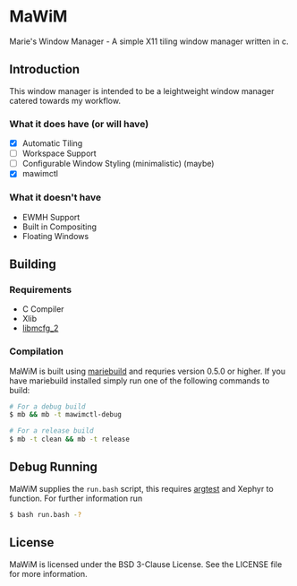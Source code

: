 # MaWiM
Marie's Window Manager - A simple X11 tiling window manager written in c.

## Introduction
This window manager is intended to be a leightweight window manager catered towards
my workflow. 

### What it does have (or will have)
* [X] Automatic Tiling
* [ ] Workspace Support
* [ ] Configurable Window Styling (minimalistic) (maybe)
* [X] mawimctl

### What it doesn't have
* EWMH Support
* Built in Compositing
* Floating Windows

## Building
### Requirements
* C Compiler
* Xlib
* [libmcfg_2](https://github.com/FelixEcker/mcfg_2)

### Compilation
MaWiM is built using [mariebuild](https://github.com/FelixEcker/mariebuild) and
requries version 0.5.0 or higher. If you have mariebuild installed simply run
one of the following commands to build:
```bash
# For a debug build
$ mb && mb -t mawimctl-debug

# For a release build
$ mb -t clean && mb -t release
```

## Debug Running
MaWiM supplies the `run.bash` script, this requires
[argtest](https://github.com/FelixEcker/argtest) and Xephyr to function. For
further information run
```bash
$ bash run.bash -?
```

## License
MaWiM is licensed under the BSD 3-Clause License. See the LICENSE file for more information.